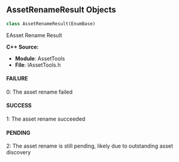 ## AssetRenameResult Objects

```python
class AssetRenameResult(EnumBase)
```

EAsset Rename Result

**C++ Source:**

- **Module**: AssetTools
- **File**: IAssetTools.h

<a id="unreal.AssetRenameResult.FAILURE"></a>

#### FAILURE

0: The asset rename failed

<a id="unreal.AssetRenameResult.SUCCESS"></a>

#### SUCCESS

1: The asset rename succeeded

<a id="unreal.AssetRenameResult.PENDING"></a>

#### PENDING

2: The asset rename is still pending, likely due to outstanding asset discovery

<a id="unreal.SkinCacheUsage"></a>